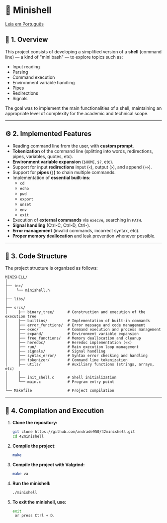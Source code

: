 # 🐚 Minishell

[Leia em Português](README.pt.md)

## 🧩 1. Overview

This project consists of developing a simplified version of a **shell** (command line) — a kind of "mini bash" — to explore topics such as:
- Input reading
- Parsing
- Command execution
- Environment variable handling  
- Pipes  
- Redirections  
- Signals  

The goal was to implement the main functionalities of a shell, maintaining an appropriate level of complexity for the academic and technical scope.

---

## ⚙️ 2. Implemented Features

- Reading command line from the user, with **custom prompt**.  
- **Tokenization** of the command line (splitting into words, redirections, pipes, variables, quotes, etc).
- **Environment variable expansion** (`$HOME`, `$?`, etc).  
- Support for input **redirections** input (`<`), output (`>`), and append (`>>`).  
- Support for **pipes (`|`)** to chain multiple commands. 
- Implementation of **essential built-ins**:
  - `cd`
  - `echo`
  - `pwd`
  - `export`
  - `unset`
  - `env`
  - `exit`
- Execution of **external commands** via  `execve`, searching in `PATH`.  
- **Signal handling** (Ctrl-C, Ctrl-D, Ctrl-\).
- **Error management** (invalid commands, incorrect syntax, etc).
- **Proper memory deallocation** and leak prevention whenever possible.

---

## 📁 3. Code Structure

The project structure is organized as follows:
```
MINISHELL/
│
├── inc/
│    └── minishell.h
│
├── libs/
│
├── srcs/
│     ├── binary_tree/      # Construction and execution of the execution tree
│     ├── builtins/         # Implementation of built-in commands
│     ├── error_functions/  # Error message and code management
│     ├── exec/             # Command execution and process management
│     ├── expand/           # Environment variable expansion
│     ├── free_functions/   # Memory deallocation and cleanup
│     ├── heredoc/          # Heredoc implementation (<<)
│     ├── run/              # Main execution loop management
│     ├── signals/          # Signal handling
│     ├── syntax_error/     # Syntax error checking and handling
│     ├── tokenizer/        # Command line tokenization
│     ├── utils/            # Auxiliary functions (strings, arrays, etc)
│     │
│     ├── init_shell.c      # Shell initialization
│     └── main.c            # Program entry point
│
└── Makefile                # Project compilation
```

---

## 🧱 4. Compilation and Execution

1. **Clone the repository:**
   ```bash
   git clone https://github.com/andrade950/42minishell.git
   cd 42minishell
2. **Compile the project:**
   ```bash
   make
3. **Compile the project with Valgrind:**
   ```bash
   make va
4. **Run the minishell:**
   ```bash
   ./minishell
5. **To exit the minishell, use:**
   ```bash
   exit
    or press Ctrl + D.
  
